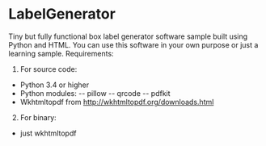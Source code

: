 # LabelGenerator
Tiny but fully functional box label generator software sample built using Python and HTML.
You can use this software in your own purpose or just a learning sample.
Requirements:
1) For source code:
- Python 3.4 or higher
- Python modules:
-- pillow
-- qrcode
-- pdfkit
- Wkhtmltopdf from http://wkhtmltopdf.org/downloads.html
2) For binary:
- just wkhtmltopdf
